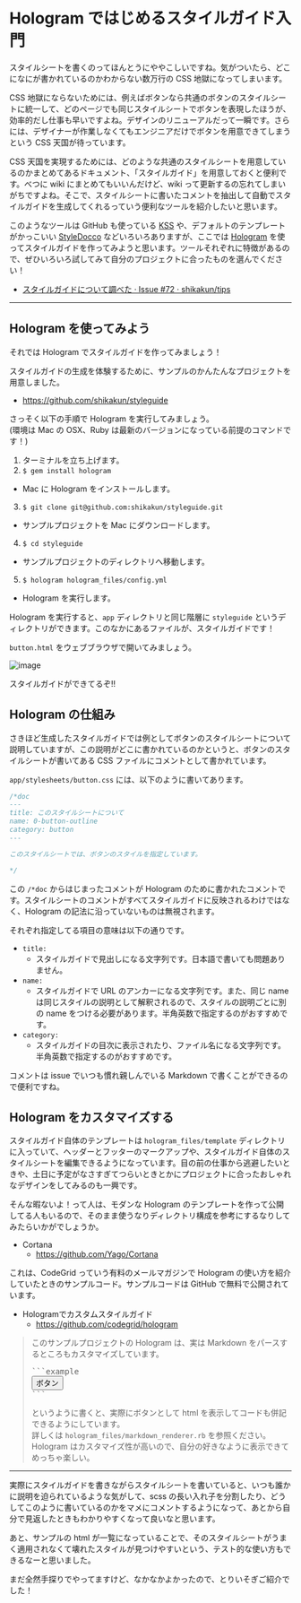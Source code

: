 # Hologram ではじめるスタイルガイド入門

スタイルシートを書くのってほんとうにややこしいですね。気がついたら、どこになにが書かれているのかわからない数万行の CSS 地獄になってしまいます。

CSS 地獄にならないためには、例えばボタンなら共通のボタンのスタイルシートに統一して、どのページでも同じスタイルシートでボタンを表現したほうが、効率的だし仕事も早いですよね。デザインのリニューアルだって一瞬です。さらには、デザイナーが作業しなくてもエンジニアだけでボタンを用意できてしまうという CSS 天国が待っています。

CSS 天国を実現するためには、どのような共通のスタイルシートを用意しているのかまとめてあるドキュメント、「スタイルガイド」を用意しておくと便利です。べつに wiki にまとめてもいいんだけど、wiki って更新するの忘れてしまいがちですよね。そこで、スタイルシートに書いたコメントを抽出して自動でスタイルガイドを生成してくれるっていう便利なツールを紹介したいと思います。

このようなツールは GitHub も使っている [KSS](http://warpspire.com/kss/) や、デフォルトのテンプレートがかっこいい [StyleDocco](http://jacobrask.github.io/styledocco/) などいろいろありますが、ここでは [Hologram](http://trulia.github.io/hologram/) を使ってスタイルガイドを作ってみようと思います。ツールそれぞれに特徴があるので、ぜひいろいろ試してみて自分のプロジェクトに合ったものを選んでください！

* [スタイルガイドについて調べた · Issue #72 · shikakun/tips](https://github.com/shikakun/tips/issues/72)

----

## Hologram を使ってみよう

それでは Hologram でスタイルガイドを作ってみましょう！

スタイルガイドの生成を体験するために、サンプルのかんたんなプロジェクトを用意しました。

* https://github.com/shikakun/styleguide

さっそく以下の手順で Hologram を実行してみましょう。<br>(環境は Mac の OSX、Ruby は最新のバージョンになっている前提のコマンドです！)

1. ターミナルを立ち上げます。
2. ```$ gem install hologram```
  * Mac に Hologram をインストールします。
3. ```$ git clone git@github.com:shikakun/styleguide.git```
  * サンプルプロジェクトを Mac にダウンロードします。
4. ```$ cd styleguide```
  * サンプルプロジェクトのディレクトリへ移動します。
5. ```$ hologram hologram_files/config.yml```
  * Hologram を実行します。

Hologram を実行すると、```app``` ディレクトリと同じ階層に ```styleguide``` というディレクトリができます。このなかにあるファイルが、スタイルガイドです！

```button.html``` をウェブブラウザで開いてみましょう。

![image](https://cloud.githubusercontent.com/assets/1396953/5794732/56020e3c-9fbe-11e4-9a5a-c6868f86cdf2.png)

スタイルガイドができてるぞ!!

## Hologram の仕組み

さきほど生成したスタイルガイドでは例としてボタンのスタイルシートについて説明していますが、この説明がどこに書かれているのかというと、ボタンのスタイルシートが書いてある CSS ファイルにコメントとして書かれています。

```app/stylesheets/button.css``` には、以下のように書いてあります。

```css
/*doc
---
title: このスタイルシートについて
name: 0-button-outline
category: button
---

このスタイルシートでは、ボタンのスタイルを指定しています。

*/
```

この ```/*doc``` からはじまったコメントが Hologram のために書かれたコメントです。スタイルシートのコメントがすべてスタイルガイドに反映されるわけではなく、Hologram の記法に沿っていないものは無視されます。

それぞれ指定してる項目の意味は以下の通りです。

* ```title:```
  * スタイルガイドで見出しになる文字列です。日本語で書いても問題ありません。
* ```name:```
  * スタイルガイドで URL のアンカーになる文字列です。また、同じ name は同じスタイルの説明として解釈されるので、スタイルの説明ごとに別の name をつける必要があります。半角英数で指定するのがおすすめです。
* ```category:```
  * スタイルガイドの目次に表示されたり、ファイル名になる文字列です。半角英数で指定するのがおすすめです。

コメントは issue でいつも慣れ親しんでいる Markdown で書くことができるので便利ですね。

## Hologram をカスタマイズする

スタイルガイド自体のテンプレートは ```hologram_files/template``` ディレクトリに入っていて、ヘッダーとフッターのマークアップや、スタイルガイド自体のスタイルシートを編集できるようになっています。目の前の仕事から逃避したいときや、土日に予定がなさすぎてつらいときとかにプロジェクトに合ったおしゃれなデザインをしてみるのも一興です。

そんな暇ないよ！って人は、モダンな Hologram のテンプレートを作って公開してる人もいるので、そのまま使うなりディレクトリ構成を参考にするなりしてみたらいかがでしょうか。

* Cortana
  * https://github.com/Yago/Cortana

これは、CodeGrid っていう有料のメールマガジンで Hologram の使い方を紹介していたときのサンプルコード。サンプルコードは GitHub で無料で公開されています。

* Hologramでカスタムスタイルガイド
  * https://github.com/codegrid/hologram

<blockquote>
  <p>このサンプルプロジェクトの Hologram は、実は Markdown をパースするところもカスタマイズしています。</p>
  <pre>```example<br><button class="button">ボタン</button><br>```</pre>
  <p>というように書くと、実際にボタンとして html を表示してコードも併記できるようにしています。<br>
  詳しくは <code>hologram_files/markdown_renderer.rb</code> を参照ください。<br>
  Hologram はカスタマイズ性が高いので、自分の好きなように表示できてめっちゃ楽しい。</p>
</blockquote>

----

実際にスタイルガイドを書きながらスタイルシートを書いていると、いつも誰かに説明を迫られているような気がして、scss の長い入れ子を分割したり、どうしてこのように書いているのかをマメにコメントするようになって、あとから自分で見返したときもわかりやすくなって良いなと思います。

あと、サンプルの html が一覧になっていることで、そのスタイルシートがうまく適用されなくて壊れたスタイルが見つけやすいという、テスト的な使い方もできるなーと思いました。

まだ全然手探りでやってますけど、なかなかよかったので、とりいそぎご紹介でした！
